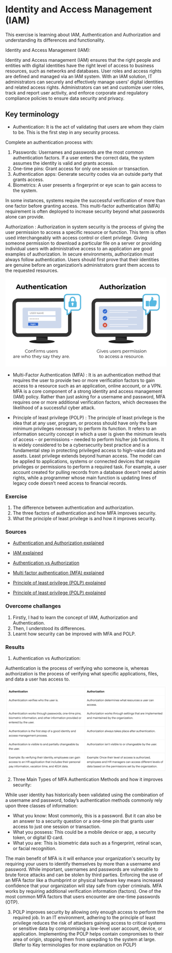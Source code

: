 # Identity and Access Management (IAM)

This exercise is learning about IAM, Authentication and Authorization and understanding its differences and functionality.

Identity and Access Management (IAM):

Identity and Access management (IAM) ensures that the right people and entities with digital identities have the right level of access to business resources, such as networks and databases. User roles and access rights are defined and managed via an IAM system. With an IAM solution, IT administrators can securely and effectively manage users' digital identities and related access rights. Administrators can set and customize user roles, track and report user activity, and enforce corporate and regulatory compliance policies to ensure data security and privacy.

## Key terminology

- Authentication: It is the act of validating that users are whom they claim to be. This is the first step in any security process. 

Complete an authentication process with:
1. Passwords: Usernames and passwords are the most common authentication factors. If a user enters the correct data, the system assumes the identity is valid and grants access.
2. One-time pins: Grant access for only one session or transaction.
3. Authentication apps: Generate security codes via an outside party that grants access.
4. Biometrics: A user presents a fingerprint or eye scan to gain access to the system. 

In some instances, systems require the successful verification of more than one factor before granting access. This multi-factor authentication (MFA) requirement is often deployed to increase security beyond what passwords alone can provide.

Authorization : Authorization in system security is the process of giving the user permission to access a specific resource or function. This term is often used interchangeably with access control or client privilege. Giving someone permission to download a particular file on a server or providing individual users with administrative access to an application are good examples of authorization. In secure environments, authorization must always follow authentication. Users should first prove that their identities are genuine before an organization’s administrators grant them access to the requested resources.

![SEC-03-IAM](../00_includes/SECURITIES/SEC-03/i1.png)

- Multi-Factor Authentication (MFA) : It is an authentication method that requires the user to provide two or more verification factors to gain access to a resource such as an application, online account, or a VPN. MFA is a core component of a strong identity and access management (IAM) policy. Rather than just asking for a username and password, MFA requires one or more additional verification factors, which decreases the likelihood of a successful cyber attack.  

- Principle of least privilege (POLP) : The principle of least privilege is the idea that at any user, program, or process should have only the bare minimum privileges necessary to perform its function. It refers to an information security concept in which a user is given the minimum levels of access – or permissions – needed to perform his/her job functions. It is widely considered to be a cybersecurity best practice and is a fundamental step in protecting privileged access to high-value data and assets. Least privilege extends beyond human access. The model can be applied to applications, systems or connected devices that require privileges or permissions to perform a required task.
For example, a user account created for pulling records from a database doesn’t need admin rights, while a programmer whose main function is updating lines of legacy code doesn’t need access to financial records. 

### Exercise

1. The difference between authentication and authorization.
2. The three factors of authentication and how MFA improves security.
3. What the principle of least privilege is and how it improves security.

### Sources

- [Authentication and Authorization explained](https://www.okta.com/identity-101/authentication-vs-authorization/)

- [IAM explained](https://www.cisco.com/c/nl_nl/products/security/identity-services-engine/what-is-identity-access-management.html)

- [Authentication vs Authorization](https://www.sailpoint.com/identity-library/difference-between-authentication-and-authorization/#:~:text=Simply%20put%2C%20authentication%20is%20the,a%20user%20has%20access%20to.)

- [Multi factor authentication (MFA) explained](https://www.onelogin.com/learn/what-is-mfa)

- [Principle of least privilege (POLP) explained](https://digitalguardian.com/blog/what-principle-least-privilege-polp-best-practice-information-security-and-compliance)

- [Principle of least privilege (POLP) explained](https://www.cyberark.com/what-is/least-privilege/)

### Overcome challanges

1. Firstly, I had to learn the concept of IAM, Authorization and Authentication.
2. Then, I understood its differences.
3. Learnt how security can be improved with MFA and POLP.


### Results

1. Authentication vs Authorization:

Authentication is the process of verifying who someone is, whereas authorization is the process of verifying what specific applications, files, and data a user has access to.

![SEC-03-IAM](../00_includes/SECURITIES/SEC-03/i2.png)


2. Three Main Types of MFA Authentication Methods and how it improves security:

While user identity has historically been validated using the combination of a username and password, today’s authentication methods commonly rely upon three classes of information:

- What you know: Most commonly, this is a password. But it can also be an answer to a security question or a one-time pin that grants user access to just one session or transaction. 
- What you possess: This could be a mobile device or app, a security token, or digital ID card.
- What you are: This is biometric data such as a fingerprint, retinal scan, or facial recognition.

The main benefit of MFA is it will enhance your organization's security by requiring your users to identify themselves by more than a username and password. While important, usernames and passwords are vulnerable to brute force attacks and can be stolen by third parties. Enforcing the use of an MFA factor like a thumbprint or physical hardware key means increased confidence that your organization will stay safe from cyber criminals. MFA works by requiring additional verification information (factors). One of the most common MFA factors that users encounter are one-time passwords (OTP).

3. POLP improves security by allowing only enough access to perform the required job. In an IT environment, adhering to the principle of least privilege reduces the risk of attackers gaining access to critical systems or sensitive data by compromising a low-level user account, device, or application. Implementing the POLP helps contain compromises to their area of origin, stopping them from spreading to the system at large. (Refer to Key terminologies for more explanation on POLP)







